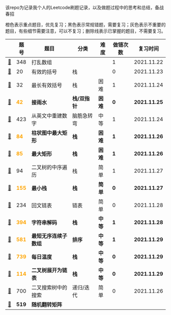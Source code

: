 该repo为记录我个人的Leetcode刷题记录，以及做题过程中的思考和总结，备战春招

橙色表示重点题目，优先复习；黑色表示常规错题，需要复习；灰色表示不重要的题目，有些细节需要注意，可以不复习；删除线表示已掌握的题目，不需要复习。

|                               | 题号                                | 题目                   | 分类          | 难度     | 做错次数 | 复习时间       |
| ----------------------------- | ----------------------------------- | ---------------------- | ------------- | -------- | -------- | -------------- |
| [📕](./348.打乱数组.md)        | 348                                 | 打乱数组               |               |          | 1        | 2021.11.22     |
| [📕](./20.有效的括号.md)       | 20                                  | 有效的括号             | 栈            |          | 0        | 2021.11.23     |
| [📕](./32.最长有效括号)        | 32                                  | 最长有效括号           | 栈            | 困难     | 1        | 2021.11.24     |
| [📕](./42.接雨水)              | <font color='orange'>**42**</font>  | **接雨水**             | **栈/双指针** | **困难** | **0**    | **2021.11.25** |
| [📕](./423.从英文中重建数字)   | 423                                 | 从英文中重建数字       | 脑筋急转弯    | 中等     | 1        | 2021.11.24     |
| [📕](./84.柱状图中最大矩形)    | <font color='orange'>**84**</font>  | **柱状图中最大矩形**   | **栈**        | **困难** | **1**    | **2021.11.26** |
| [📕](./85.最大矩形)            | <font color='orange'>**85**</font>  | **最大矩形**           | **栈**        | **困难** | **1**    | **2021.11.26** |
| [📕](./94.二叉树的中序遍历)    | 94                                  | 二叉树的中序遍历       | 栈            | 简单     | 1        | 2021.11.27     |
| [📕](./155.最小栈)             | <font color='orange'>**155**</font> | **最小栈**             | **栈**        | **简单** | **0**    | **2021.11.27** |
| [📕](./234.回文链表)           | 234                                 | 回文链表               | 链表          | 简单     | 0        | 2021.11.28     |
| [📕](./394.字符串解码)         | <font color='orange'>**394**</font> | **字符串解码**         | **栈**        | **中等** | **1**    | **2021.11.28** |
| [📕](./581.最短无序连续子数组) | <font color='orange'>**581**</font> | **最短无序连续子数组** | **排序**      | **中等** | **1**    | **2021.11.29** |
| [📕](./739.每日温度)           | <font color='orange'>**739**</font> | **每日温度**           | **栈**        | **中等** | **0**    | **2021.11.29** |
| [📕](./114.二叉树展开为链表)   | <font color='orange'>**114**</font> | **二叉树展开为链表**   | **栈**        | **中等** | **0**    | **2021.11.29** |
| [📕](./700.二叉搜索树中搜索)   | 700                                 | 二叉搜索树中的搜索     | 递归/迭代     | 简单     | 0        | 2021.11.26     |
| [📕](./519.随机翻转矩阵)       | **519**                             | **随机翻转矩阵**       |               |          |          |                |


